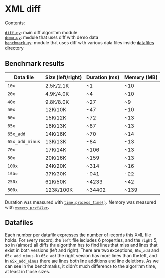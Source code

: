 # XML diff

Contents:

[`diff.py`](diff.py): main diff algorithm module  
[`demo.py`](demo.py): module that uses diff with demo data  
[`benchmark.py`](benchmark.py): module that uses diff with various data files inside [datafiles](datafiles) directory  


## Benchmark results

|Data file      |Size (left/right)|Duration (ms)|Memory (MB)|
|---------------|-----------------|-------------|-----------|
|`10x`          | 2.5K/2.1K       |~1           |~10        |
|`20x`          | 4.9K/4.0K       |~4           |~10        |
|`40x`          | 9.8K/8.0K       |~27          |~9         |
|`50x`          | 12K/10K         |~47          |~10        |
|`60x`          | 15K/12K         |~72          |~13        |
|`65x`          | 16K/13K         |~87          |~13        |
|`65x_add`      | 14K/16K         |~70          |~14        |
|`65x_add_minus`| 13K/13K         |~84          |~13        |
|`70x`          | 17K/14K         |~106         |~13        |
|`80x`          | 20K/16K         |~159         |~13        |
|`100x`         | 24K/20K         |~314         |~16        |
|`150x`         | 37K/30K         |~941         |~22        |
|`250x`         | 61K/50K         |~4233        |~42        |
|`500x`         | 123K/100K       |~34402       |~139       |

Duration was measured with [`time.process_time()`](https://docs.python.org/3/library/time.html#time.process_time).
Memory was measured with [`memory-profiler`](https://pypi.python.org/pypi/memory_profiler).


## Datafiles

Each number per datafile expresses the number of records this XML file holds.
For every record, the `left` file includes 6 properties, and the `right` 5, so
in (almost) all diffs the algorithm has to find lines that miss and lines that
exist in both versions (left and right). There are two exceptions, `65x_add`
and `65x_add_minus`. In `65x_add` the right version has more lines than the left,
and in `65x_add_minus` there are lines both line additions and line deletions.
As we can see in the benchmarks, it didn't much difference to the algorithm time,
at least in those sizes.
